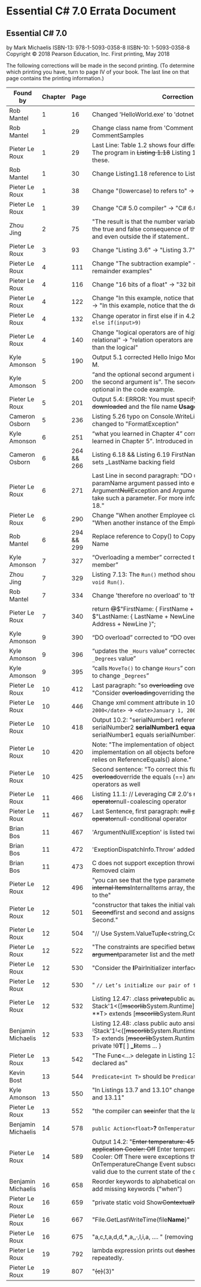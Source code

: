 # Essential C# 7.0 Errata Document

## Essential C# 7.0
by Mark Michaelis
ISBN-13: 978-1-5093-0358-8
IISBN-10: 1-5093-0358-8
Copyright © 2018 Pearson Education, Inc.
First printing, May 2018

The following corrections will be made in the second printing. (To determine which printing you have, turn to page IV of your book. The last line on that page contains the printing information.)

Found by           | Chapter | Page       | Correction                                                                                                                                                        |
------------------ | ------- | ---------- | ----------------------------------------------------------------------------------------------------------------------------------------------------------------- |
Rob Mantel         | 1       | 16         | Changed 'HelloWorld.exe' to 'dotnet run'                                                                                                                          |
Rob Mantel         | 1       | 29         | Change class name from 'Comment Samples' to CommentSamples
Pieter Le Roux     | 1       | 29         | Last Line: Table 1.2 shows four different C# comment types. The program in <s>Listing 1.18</s> Listing 1.19 includes two of these.
Rob Mantel         | 1       | 30         | Change Listing1.18 reference to Listing1.19                                                                                           
Pieter Le Roux     | 1       | 38         | Change "(lowercase) to refers to" -> "(lowercase) refers to" 
Pieter Le Roux     | 1       | 39         | Change "C# 5.0 compiler" -> "C# 6.0 compiler" 
Zhou Jing          | 2       | 75         | "The result is that the number variable is available from both the true and false consequence of the if statement ~~but not~~ and even outside the if statement.. |
Pieter Le Roux     | 3       | 93         | Change "Listing 3.6" -> "Listing 3.7" 
Pieter Le Roux     | 4       | 111        | Change "The subtraction example" -> "The division and remainder examples" 
Pieter Le Roux     | 4       | 116        | Change "16 bits of a float" -> "32 bits of a float"
Pieter Le Roux     | 4       | 122        | Change "In this example, notice that the increment operator" -> "In this example, notice that the decrement operator" 
Pieter Le Roux     | 4       | 132        | Change operator in first else if in 4.22: `else if(input<9)` -> `else if(input>9)` 
Pieter Le Roux     | 4       | 140        | Change "logical operators are of higher precedence than the relational" -> "relation operators are of higher precedence than the logical" 
Kyle Amonson       | 5       | 190        | Output 5.1 corrected Hello Inigo Montoya! Your initials are I. M.
Kyle Amonson       | 5       | 200        | “and the optional second argument is…” corrected to “and the second argument is”.  The second argument is not optional in the code example.
Pieter Le Roux     | 5       | 201        | Output 5.4: ERROR:  You must specify the URL <s>to be downloaded</s> and the file name **Usage:** Downloader.exe <URL> <TargetFileName> 
Cameron Osborn     | 5       | 236        | Listing 5.26 typo on Console.WriteLine "FormateException" changed to "FormatException"                                                                            |
Kyle Amonson       | 6       | 251        | “what you learned in Chapter 4” corrected to “what you learned in Chapter 5”.  Introduced in Listing 5.06                                                         |
Cameron Osborn     | 6       | 264 && 266 | Listing 6.18 && Listing 6.19 FirstName property gets and sets _LastName backing field
Pieter Le Roux     | 6       | 271        | Last Line in second paragraph: "DO use nameof for the paramName argument passed into exceptions like Argument<s>Null</s>Exception and ArgumentNullException that take such a parameter. For more information, see Chapter 18."
Pieter Le Roux     | 6       | 290        | Change "When another Employee class is created" -> "When another instance of the Employee class is created"                                                   
Rob Mantel         | 6       | 294 && 299 | Replace reference to Copy() to CopyTo() and update Listing Name                                                                                                 
Kyle Amonson       | 7       | 327        | “Overloading a member” corrected to “Overriding a member”   
Zhou Jing          | 7       | 329        | Listing 7.13: The `Run()` method should be public, `private void Run()`.                                                                                         
Rob Mantel         | 7       | 334        | Change 'therefore no overload' to 'therefore no override'   
Pieter Le Roux     | 7       | 340        | return <s>@</s>$"FirstName: { FirstName + NewLine }" + $"LastName: { LastName + NewLine }"+ $"Address: { Address + NewLine }";
Kyle Amonson       | 9       | 390        | “DO overload” corrected to “DO override”
Kyle Amonson       | 9       | 396        | “updates the `_Hours` value” corrected to “updates the `_Degrees` value”
Kyle Amonson       | 9       | 395        | “calls `MoveTo()` to change `Hours`” corrected: “calls `MoveTo()` to change `_Degrees`”
Pieter Le Roux     | 10      | 412        | Last paragraph: "so <s>overloading</s> overriding the method" "Consider <s>overloading</s>overriding the ToString() method "
Pieter Le Roux     | 10      | 446        | Change xml comment attribute in 10.17: `<data>January 1, 2000</date>` -> `<date>January 1, 2000</date>`
Pieter Le Roux     | 10      | 418        | Output 10.2: "serialNumber1 reference equals serialNumber2 **serialNumber1 equals serialNumber2** serialNumber1 equals serialNumber3"
Pieter Le Roux     | 10      | 420        | Note: "The implementation of object.Equals(), the default implementation on all objects before <s>overloading</s>overriding, relies on ReferenceEquals() alone."
Pieter Le Roux     | 10      | 425        | Second sentence: "To correct this flaw, it is important to <s>overload</s>override the equals (==) and not equals (!=) operators as well
Pieter Le Roux     | 11      | 466        | Listing 11.1: // Leveraging C# 2.0's <s>null coelesce operator</s>null-coalescing operator
Pieter Le Roux     | 11      | 467        | Last Sentence, first paragraph: <s>null propagation operator</s>null-conditional operator
Brian Bos          | 11      | 467        | 'ArgumentNullException' is listed twice 
Brian Bos          | 11      | 472        | 'ExeptionDispatchInfo.Throw' added missing c to Exception
Brian Bos          | 11      | 473        | C does not support exception throwing as described. Removed claim
Pieter Le Roux     | 12      | 496        | "you can see that the type parameter will be used for the <s>internal Items</s>InternalItems array, the type for the parameter to the"
Pieter Le Roux     | 12      | 501        | "constructor that takes the initial values for both <s>First and Second</s>first and second and assigns them to First and Second."
Pieter Le Roux     | 12      | 504        | "// Use System.ValueTup**l**e<string,Contact> prior to C# 7.0 "
Pieter Le Roux     | 12      | 522        | "The constraints are specified between the <s>argument</s>parameter list and the method body, as shown" 
Pieter Le Roux     | 12      | 530        | "Consider the **I**PairInitializer<in T> interface in Listing 12.45." 
Pieter Le Roux     | 12      | 530        | "  `// Let’s initia`**l**`ize our pair of fruits with an` " 
Pieter Le Roux     | 12      | 532        | Listing 12.47: .class <s>private</s>public auto ansi beforefieldinit Stack'1<([<s>mscorlib</s>System.Runtime]System.IComparable)** **T> extends [<s>mscorlib</s>System.Runtime]System.Object { ... } 
Benjamin Michaelis | 12      | 533        | Listing 12.48: .class public auto ansi beforefieldinit <s>'</s>Stack'1<s>'</s><([<s>mscorlib</s>System.Runtime]System.IComparable) T> extends [<s>mscorlib</s>System.Runtime]System.Object { .field private !<s>0</s>**T**[ ] **_I**<s>i</s>tems ... }
Pieter Le Roux     | 13      | 542        | "The Fun**c**<...> delegate in Listing 13.3, for example, is declared as"
Kevin Bost         | 13      | 544        | `Predicate<int T>` should be `Predicate<in T>`
Kyle Amonson       | 13      | 550        | "In Listings 13.7 and 13.10" changed to "In Listings 13.7 and 13.11"
Pieter Le Roux     | 13      | 552        | "the compiler can <s>see</s>infer that the lambda"
Benjamin Michaelis | 14      | 578        | `public Action<float>`**?** `OnTemperatureChange { get; set; }`
Pieter Le Roux     | 14      | 589        | Output 14.2: "<s>Enter temperature: 45 Heater: On Error in the application Cooler: Off</s> Enter temperature: 45 Heater: On Cooler: Off There were exceptions thrown by OnTemperatureChange Event subscribers. (Operation is not valid due to the current state of the object.)"
Benjamin Michaelis | 16      | 658        | Reorder keywords to alphabetical order in Listing 16.1, and add missing keywords ("when")
Pieter Le Roux     | 16      | 659        | "private static void Show<s>Contextual</s>Keywords1()"
Pieter Le Roux     | 16      | 667        | "File.GetLastWriteTime(file**Name**)"
Pieter Le Roux     | 16      | 675        | "a,c,t,a,d,d,*,a,,<s> </s>,l,i,a, .... " (removing space)
Pieter Le Roux     | 19      | 792        |  lambda expression prints out <s>dashes</s>hyphens to the console repeatedly.
Pieter Le Roux     | 19      | 807        | "<s>(c)</s>(3)"
